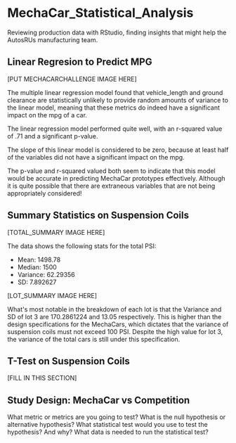 # MechaCar_Statistical_Analysis
Reviewing production data with RStudio, finding insights that might help the AutosRUs manufacturing team.

## Linear Regresion to Predict MPG

[PUT MECHACARCHALLENGE IMAGE HERE]

The multiple linear regression model found that vehicle_length and ground clearance are statistically unlikely to provide random amounts of variance to the linear model, meaning that these metrics do indeed have a significant impact on the mpg of a car.

The linear regression model performed quite well, with an r-squared value of .71 and a significant p-value.

The slope of this linear model is considered to be zero, because at least half of the variables did not have a significant impact on the mpg.

The p-value and r-squared valued both seem to indicate that this model would be accurate in predicting MechaCar prototypes effectively. Although it is quite possible that there are extraneous variables that are not being appropriately considered!

## Summary Statistics on Suspension Coils

[TOTAL_SUMMARY IMAGE HERE]

The data shows the following stats for the total PSI:

  - Mean: 1498.78
  - Median: 1500
  - Variance: 62.29356
  - SD: 7.892627

[LOT_SUMMARY IMAGE HERE]

What's most notable in the breakdown of each lot is that the Variance and SD of lot 3 are 170.2861224 and 13.05 respectively. This is higher than the design specifications for the MechaCars, which dictates that the variance of suspension coils must not exceed 100 PSI. Despite the high value for lot 3, the variance of the total cars is still under this specification. 

## T-Test on Suspension Coils

[FILL IN THIS SECTION]

## Study Design: MechaCar vs Competition

What metric or metrics are you going to test?
What is the null hypothesis or alternative hypothesis?
What statistical test would you use to test the hypothesis? And why?
What data is needed to run the statistical test?